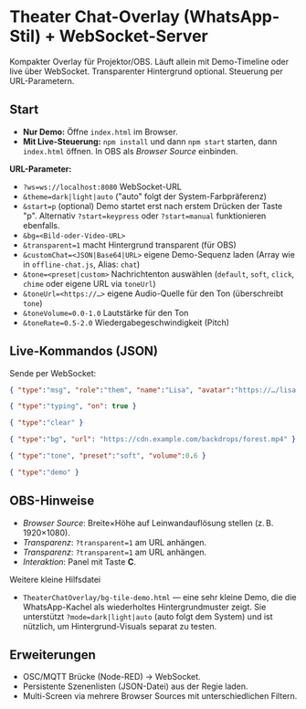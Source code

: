 # Theater Chat-Overlay (WhatsApp-Stil) + WebSocket-Server

Kompakter Overlay für Projektor/OBS. Läuft allein mit Demo-Timeline oder live über WebSocket. Transparenter Hintergrund optional. Steuerung per URL-Parametern.

## Start
- **Nur Demo:** Öffne `index.html` im Browser.
- **Mit Live-Steuerung:** `npm install` und dann `npm start` starten, dann `index.html` öffnen. In OBS als *Browser Source* einbinden.

**URL-Parameter:**
- `?ws=ws://localhost:8080`  WebSocket-URL
 - `&theme=dark|light|auto`  ("auto" folgt der System-Farbpräferenz)
 - `&start=p` (optional) Demo startet erst nach erstem Drücken der Taste "p". Alternativ `?start=keypress` oder `?start=manual` funktionieren ebenfalls.
- `&bg=<Bild-oder-Video-URL>`
- `&transparent=1`  macht Hintergrund transparent (für OBS)
- `&customChat=<JSON|Base64|URL>`  eigene Demo-Sequenz laden (Array wie in `offline-chat.js`, Alias: `chat`)
- `&tone=<preset|custom>`  Nachrichtenton auswählen (`default`, `soft`, `click`, `chime` oder eigene URL via `toneUrl`)
- `&toneUrl=<https://…>`  eigene Audio-Quelle für den Ton (überschreibt `tone`)
- `&toneVolume=0.0-1.0`  Lautstärke für den Ton
- `&toneRate=0.5-2.0`  Wiedergabegeschwindigkeit (Pitch)

## Live-Kommandos (JSON)
Sende per WebSocket:
```json
{ "type":"msg", "role":"them", "name":"Lisa", "avatar":"https://…/lisa.jpg", "text":"Wir sind live.", "media":"https://…/foto.jpg" }
```
```json
{ "type":"typing", "on": true }
```
```json
{ "type":"clear" }
```
```json
{ "type":"bg", "url": "https://cdn.example.com/backdrops/forest.mp4" }
```
```json
{ "type":"tone", "preset":"soft", "volume":0.6 }
```
```json
{ "type":"demo" }
```

## OBS-Hinweise
- *Browser Source*: Breite×Höhe auf Leinwandauflösung stellen (z. B. 1920×1080).
- *Transparenz*: `?transparent=1` am URL anhängen.
 - *Transparenz*: `?transparent=1` am URL anhängen.
- *Interaktion*: Panel mit Taste **C**.

Weitere kleine Hilfsdatei
- `TheaterChatOverlay/bg-tile-demo.html` — eine sehr kleine Demo, die die WhatsApp-Kachel als wiederholtes Hintergrundmuster zeigt. Sie unterstützt `?mode=dark|light|auto` (auto folgt dem System) und ist nützlich, um Hintergrund-Visuals separat zu testen.

## Erweiterungen
- OSC/MQTT Brücke (Node-RED) → WebSocket.
- Persistente Szenenlisten (JSON-Datei) aus der Regie laden.
- Multi-Screen via mehrere Browser Sources mit unterschiedlichen Filtern.